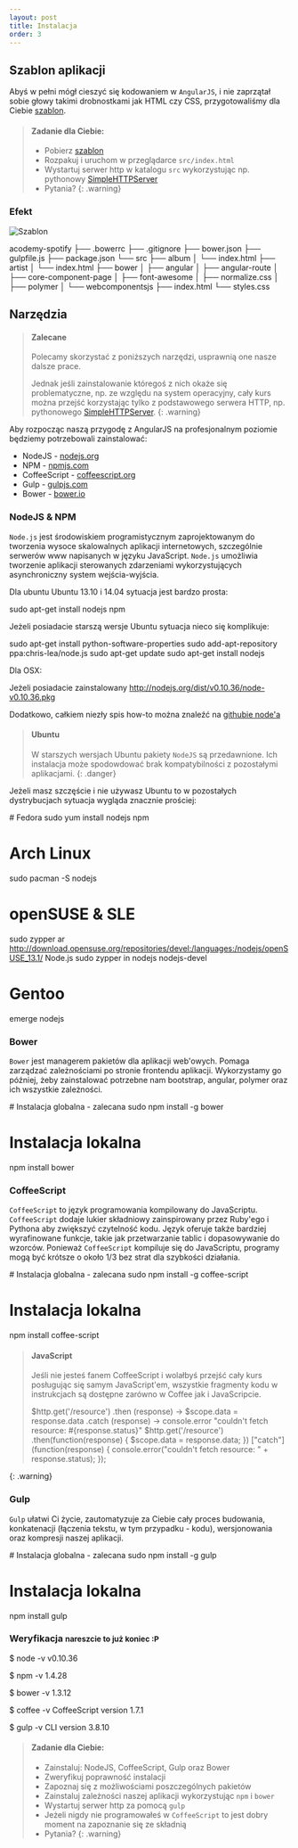 ```yaml
---
layout: post
title: Instalacja
order: 3
---
```


## Szablon aplikacji

Abyś w pełni mógł cieszyć się kodowaniem w `AngularJS`, i nie zaprzątał sobie głowy takimi drobnostkami jak HTML czy CSS,
przygotowaliśmy dla Ciebie [szablon](https://github.com/10clouds/acodemy-spotify/archive/template.zip).

> #### Zadanie dla Ciebie:
> 
> * Pobierz [szablon](https://github.com/10clouds/acodemy-spotify/archive/template.zip)
> * Rozpakuj i uruchom w przeglądarce `src/index.html`
> * Wystartuj serwer http w katalogu `src` wykorzystując np. 
>   pythonowy [SimpleHTTPServer](https://docs.python.org/2/library/simplehttpserver.html)
> * Pytania?
{: .warning}

### Efekt

![Szablon]({{site.baseurl}}/intro/img/template.png)

<prism-js language="bash">
acodemy-spotify
├── .bowerrc
├── .gitignore
├── bower.json
├── gulpfile.js
├── package.json
└── src
    ├── album
    │   └── index.html
    ├── artist
    │   └── index.html
    ├── bower
    │   ├── angular
    │   ├── angular-route
    │   ├── core-component-page
    │   ├── font-awesome
    │   ├── normalize.css
    │   ├── polymer
    │   └── webcomponentsjs
    ├── index.html
    └── styles.css
</prism-js>


## Narzędzia

> #### Zalecane
> 
> Polecamy skorzystać z poniższych narzędzi, usprawnią one nasze dalsze prace. 
> 
> Jednak jeśli zainstalowanie któregoś z nich okaże się 
> problematyczne, np. ze względu na system operacyjny, cały kurs można 
> przejść korzystając tylko z podstawowego serwera HTTP, np. pythonowego 
> [SimpleHTTPServer](https://docs.python.org/2/library/simplehttpserver.html).
{: .warning}

Aby rozpocząc naszą przygodę z AngularJS na profesjonalnym poziomie będziemy potrzebowali zainstalować:

* NodeJS - [nodejs.org](http://nodejs.org/)
* NPM - [npmjs.com](https://npmjs.com/)
* CoffeeScript - [coffeescript.org](http://coffeescript.org/)
* Gulp - [gulpjs.com](http://gulpjs.com/)
* Bower - [bower.io](http://bower.io/)


### NodeJS & NPM

`Node.js` jest środowiskiem programistycznym zaprojektowanym do tworzenia wysoce skalowalnych aplikacji internetowych, szczególnie serwerów www napisanych w języku JavaScript. 
`Node.js` umożliwia tworzenie aplikacji sterowanych zdarzeniami wykorzystujących asynchroniczny system wejścia-wyjścia.


Dla ubuntu Ubuntu 13.10 i 14.04 sytuacja jest bardzo prosta:

<prism-js language="bash">
sudo apt-get install nodejs npm
</prism-js>

Jeżeli posiadacie starszą wersje Ubuntu sytuacja nieco się komplikuje:

<prism-js language="bash">
sudo apt-get install python-software-properties
sudo add-apt-repository ppa:chris-lea/node.js
sudo apt-get update
sudo apt-get install nodejs
</prism-js>


Dla OSX:

Jeżeli posiadacie zainstalowany 
<prism-js language="bash">
http://nodejs.org/dist/v0.10.36/node-v0.10.36.pkg
</prism-js>

Dodatkowo, całkiem niezły spis how-to można znaleźć na [githubie node'a](https://github.com/joyent/node/wiki/Installing-Node.js-via-package-manager)

> #### Ubuntu
> 
> W starszych wersjach Ubuntu pakiety `NodeJS` są przedawnione. 
> Ich instalacja może spodowdować brak kompatybilności z pozostałymi 
> aplikacjami.
{: .danger}

Jeżeli masz szczęście i nie używasz Ubuntu to w pozostałych dystrybucjach sytuacja wygląda znacznie prościej:

<prism-js language="bash">
# Fedora
sudo yum install nodejs npm

# Arch Linux
sudo pacman -S nodejs

# openSUSE & SLE
sudo zypper ar http://download.opensuse.org/repositories/devel:/languages:/nodejs/openSUSE_13.1/ Node.js
sudo zypper in nodejs nodejs-devel

# Gentoo
emerge nodejs
</prism-js>

### Bower

`Bower` jest managerem pakietów dla aplikacji web'owych. Pomaga zarządzać zależnościami po stronie frontendu aplikacji. Wykorzystamy go później, żeby zainstalować potrzebne nam bootstrap, angular, polymer oraz ich wszystkie zależności.

<prism-js language="bash">
# Instalacja globalna - zalecana
sudo npm install -g bower

# Instalacja lokalna
npm install bower
</prism-js>

### CoffeeScript

`CoffeeScript` to język programowania kompilowany do JavaScriptu. 
`CoffeeScript` dodaje lukier składniowy zainspirowany przez Ruby'ego i Pythona aby zwiększyć czytelność kodu. 
Język oferuje także bardziej wyrafinowane funkcje, takie jak przetwarzanie tablic i dopasowywanie do wzorców. 
Ponieważ `CoffeeScript` kompiluje się do JavaScriptu, programy mogą być krótsze o około 1/3 bez strat dla szybkości działania. 


<prism-js language="bash">
# Instalacja globalna - zalecana
sudo npm install -g coffee-script

# Instalacja lokalna
npm install coffee-script
</prism-js>

> #### JavaScript
> 
> Jeśli nie jesteś fanem CoffeeScript i wolałbyś przejść cały kurs posługując
> się samym JavaScript'em, wszystkie fragmenty kodu w instrukcjach są dostępne 
> zarówno w Coffee jak i JavaScripcie.
> 
> <source-switcher>
> <prism-js language="coffeescript">
> $http.get('/resource')
> .then (response) ->
>   $scope.data = response.data
> .catch (response) ->
>   console.error "couldn't fetch resource: #{response.status}"
> </prism-js>
> <prism-js language="javascript">
> $http.get('/resource')
> .then(function(response) {
>   $scope.data = response.data;
> })
> ["catch"](function(response) {
>   console.error("couldn't fetch resource: " + response.status);
> });
> </prism-js>
> </source-switcher>
{: .warning}

### Gulp

`Gulp` ułatwi Ci życie, zautomatyzuje za Ciebie cały proces budowania, konkatenacji (łączenia tekstu, w tym przypadku - kodu), wersjonowania oraz kompresji naszej aplikacji.

<prism-js language="bash">
# Instalacja globalna - zalecana
sudo npm install -g gulp

# Instalacja lokalna
npm install gulp
</prism-js>

### Weryfikacja <small>nareszcie to już koniec :P</small>

<prism-js language="bash">
$ node -v
v0.10.36

$ npm -v
1.4.28

$ bower -v
1.3.12

$ coffee -v
CoffeeScript version 1.7.1

$ gulp -v
CLI version 3.8.10
</prism-js>

> #### Zadanie dla Ciebie:
> 
> * Zainstaluj: NodeJS, CoffeeScript, Gulp oraz Bower
> * Zweryfikuj poprawność instalacji
> * Zapoznaj się z możliwościami poszczególnych pakietów
> * Zainstaluj zależności naszej aplikacji wykorzystując `npm` i `bower`
> * Wystartuj serwer http za pomocą `gulp`
> * Jeżeli nigdy nie programowałeś w `CoffeeScript` to jest dobry 
>   moment na zapoznanie się ze składnią
> * Pytania?
{: .warning}

